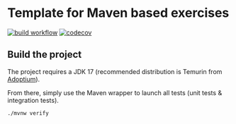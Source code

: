 # Template for Maven based exercises

[![build workflow](https://github.com/thomas-mrx/maven_starter_template/actions/workflows/build.yml/badge.svg)](https://github.com/thomas-mrx/maven_starter_template/actions)
[![codecov](https://codecov.io/gh/thomas-mrx/maven_starter_template/branch/main/graph/badge.svg)](https://codecov.io/gh/thomas-mrx/maven_starter_template)

## Build the project

The project requires a JDK 17 (recommended distribution is Temurin from [Adoptium](https://adoptium.net/)).

From there, simply use the Maven wrapper to launch all tests (unit tests & integration tests).

`./mvnw verify`
